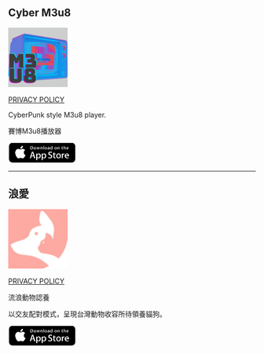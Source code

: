 ## Cyber M3u8

<img decoding="async" src="images/m3u8.webp" width="24%">

[PRIVACY POLICY](privacy_policies/m3u8.md)

CyberPunk style M3u8 player.

賽博M3u8播放器

<a href="https://apps.apple.com/app/id6444260314"><img src="images/btn_appstore.png"></a>

----
## 浪愛

<img decoding="async" src="images/lang.png" width="24%">

[PRIVACY POLICY](https://www.privacypolicies.com/live/1c4d9d11-8448-489e-9973-280aa8503a4f)

流浪動物認養

以交友配對模式，呈現台灣動物收容所待領養貓狗。

<a href="https://apps.apple.com/app/id6443711746"><img src="images/btn_appstore.png"></a>
